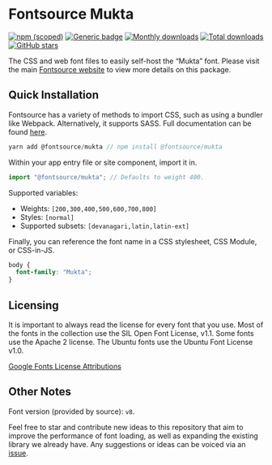 # Fontsource Mukta

[![npm (scoped)](https://img.shields.io/npm/v/@fontsource/mukta?color=brightgreen)](https://www.npmjs.com/package/@fontsource/mukta) [![Generic badge](https://img.shields.io/badge/fontsource-passing-brightgreen)](https://github.com/fontsource/fontsource) [![Monthly downloads](https://badgen.net/npm/dm/@fontsource/mukta)](https://github.com/fontsource/fontsource) [![Total downloads](https://badgen.net/npm/dt/@fontsource/mukta)](https://github.com/fontsource/fontsource) [![GitHub stars](https://img.shields.io/github/stars/fontsource/fontsource.svg?style=social&label=Star)](https://github.com/fontsource/fontsource/stargazers)

The CSS and web font files to easily self-host the “Mukta” font. Please visit the main [Fontsource website](https://fontsource.org/fonts/mukta) to view more details on this package.

## Quick Installation

Fontsource has a variety of methods to import CSS, such as using a bundler like Webpack. Alternatively, it supports SASS. Full documentation can be found [here](https://fontsource.org/docs/introduction).

```javascript
yarn add @fontsource/mukta // npm install @fontsource/mukta
```

Within your app entry file or site component, import it in.

```javascript
import "@fontsource/mukta"; // Defaults to weight 400.
```

Supported variables:

- Weights: `[200,300,400,500,600,700,800]`
- Styles: `[normal]`
- Supported subsets: `[devanagari,latin,latin-ext]`

Finally, you can reference the font name in a CSS stylesheet, CSS Module, or CSS-in-JS.

```css
body {
  font-family: "Mukta";
}
```

## Licensing

It is important to always read the license for every font that you use.
Most of the fonts in the collection use the SIL Open Font License, v1.1. Some fonts use the Apache 2 license. The Ubuntu fonts use the Ubuntu Font License v1.0.

[Google Fonts License Attributions](https://fonts.google.com/attribution)

## Other Notes

Font version (provided by source): `v8`.

Feel free to star and contribute new ideas to this repository that aim to improve the performance of font loading, as well as expanding the existing library we already have. Any suggestions or ideas can be voiced via an [issue](https://github.com/fontsource/fontsource/issues).
